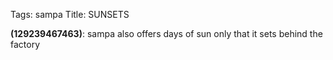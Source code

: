 Tags: sampa
Title: SUNSETS
  
**(129239467463)**: sampa also offers days of sun only that it sets behind the factory